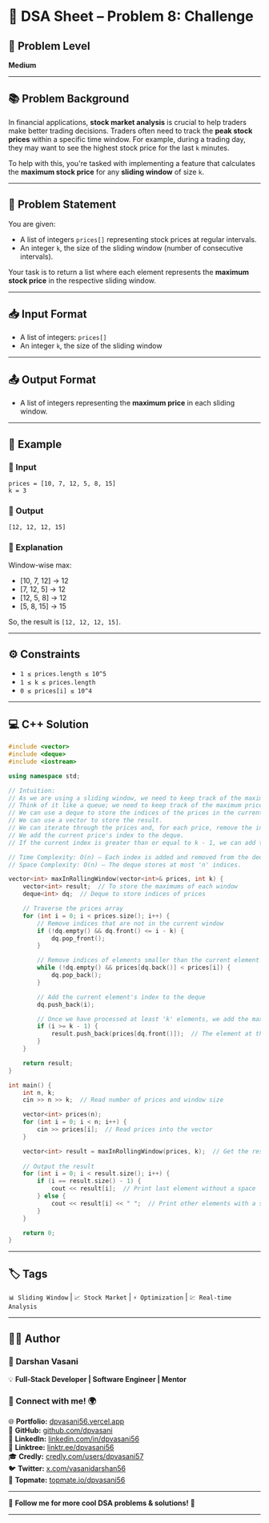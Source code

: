 # 🧩 DSA Sheet – Problem 8: Challenge

## 🎯 Problem Level  
**Medium**

---

## 📚 Problem Background  

In financial applications, **stock market analysis** is crucial to help traders make better trading decisions. Traders often need to track the **peak stock prices** within a specific time window. For example, during a trading day, they may want to see the highest stock price for the last `k` minutes.

To help with this, you're tasked with implementing a feature that calculates the **maximum stock price** for any **sliding window** of size `k`.

---

## 📝 Problem Statement  

You are given:
- A list of integers `prices[]` representing stock prices at regular intervals.
- An integer `k`, the size of the sliding window (number of consecutive intervals).

Your task is to return a list where each element represents the **maximum stock price** in the respective sliding window.

---

## 📥 Input Format  

- A list of integers: `prices[]`  
- An integer `k`, the size of the sliding window

---

## 📤 Output Format  

- A list of integers representing the **maximum price** in each sliding window.

---

## 🧪 Example  

### 🔹 Input  
```
prices = [10, 7, 12, 5, 8, 15]
k = 3
```

### 🔹 Output  
```
[12, 12, 12, 15]
```

### 🧠 Explanation  
Window-wise max:
- [10, 7, 12] → 12  
- [7, 12, 5] → 12  
- [12, 5, 8] → 12  
- [5, 8, 15] → 15  

So, the result is `[12, 12, 12, 15]`.

---

## ⚙️ Constraints  

- `1 ≤ prices.length ≤ 10^5`  
- `1 ≤ k ≤ prices.length`  
- `0 ≤ prices[i] ≤ 10^4`

---

## 💻 C++ Solution  

```cpp
#include <vector>
#include <deque>
#include <iostream>

using namespace std;

// Intuition:
// As we are using a sliding window, we need to keep track of the maximum price in the current window.
// Think of it like a queue; we need to keep track of the maximum price in the current window.
// We can use a deque to store the indices of the prices in the current window.
// We can use a vector to store the result.
// We can iterate through the prices and, for each price, remove the indices of the prices that are smaller than the current price.
// We add the current price's index to the deque.
// If the current index is greater than or equal to k - 1, we can add the price at the front of the deque to the result.

// Time Complexity: O(n) — Each index is added and removed from the deque at most once.
// Space Complexity: O(n) — The deque stores at most 'n' indices.

vector<int> maxInRollingWindow(vector<int>& prices, int k) {
    vector<int> result;  // To store the maximums of each window
    deque<int> dq;  // Deque to store indices of prices

    // Traverse the prices array
    for (int i = 0; i < prices.size(); i++) {
        // Remove indices that are not in the current window
        if (!dq.empty() && dq.front() <= i - k) {
            dq.pop_front();
        }

        // Remove indices of elements smaller than the current element
        while (!dq.empty() && prices[dq.back()] < prices[i]) {
            dq.pop_back();
        }

        // Add the current element's index to the deque
        dq.push_back(i);

        // Once we have processed at least 'k' elements, we add the max to the result
        if (i >= k - 1) {
            result.push_back(prices[dq.front()]);  // The element at the front is the maximum
        }
    }

    return result;
}

int main() {
    int n, k;
    cin >> n >> k;  // Read number of prices and window size

    vector<int> prices(n);
    for (int i = 0; i < n; i++) {
        cin >> prices[i];  // Read prices into the vector
    }

    vector<int> result = maxInRollingWindow(prices, k);  // Get the result from the function
    
    // Output the result
    for (int i = 0; i < result.size(); i++) {
        if (i == result.size() - 1) {
            cout << result[i];  // Print last element without a space
        } else {
            cout << result[i] << " ";  // Print other elements with a space
        }
    }

    return 0;
}
```

---

## 🏷️ Tags  
`📊 Sliding Window` | `📈 Stock Market` | `⚡ Optimization` | `💹 Real-time Analysis`

---
## 👨‍💻 Author  

### 🚀 **Darshan Vasani**  
💡 **Full-Stack Developer | Software Engineer | Mentor**    

### 🔗 Connect with me! 🌍  
🌐 **Portfolio:** [dpvasani56.vercel.app](https://dpvasani56.vercel.app/)  
🐙 **GitHub:** [github.com/dpvasani](https://github.com/dpvasani)  
💼 **LinkedIn:** [linkedin.com/in/dpvasani56](https://www.linkedin.com/in/dpvasani56/)  
🌳 **Linktree:** [linktr.ee/dpvasani56](https://linktr.ee/dpvasani56)  
🎓 **Credly:** [credly.com/users/dpvasani57](https://www.credly.com/users/dpvasani57/)  
🐦 **Twitter:** [x.com/vasanidarshan56](https://x.com/vasanidarshan56)  
📢 **Topmate:** [topmate.io/dpvasani56](https://topmate.io/dpvasani56)  

---

🚀 **Follow me for more cool DSA problems & solutions!** 🌟  

---  
